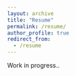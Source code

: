 ```yaml
---
layout: archive
title: "Resume"
permalink: /resume/
author_profile: true
redirect_from:
  - /resume
---
```


Work in progress..
